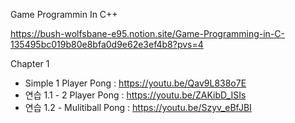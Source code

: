 Game Programmin In C++

https://bush-wolfsbane-e95.notion.site/Game-Programming-in-C-135495bc019b80e8bfa0d9e62e3ef4b8?pvs=4

Chapter 1
- Simple 1 Player Pong       : https://youtu.be/Qav9L838o7E
- 연습 1.1 - 2 Player Pong   : https://youtu.be/ZAKibD_ISIs
- 연습 1.2 - Mulitiball Pong : https://youtu.be/Szyv_eBfJBI

